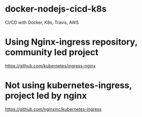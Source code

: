 # docker-nodejs-cicd-k8s
CI/CD with Docker, K8s, Travis, AWS

# Using Nginx-ingress repository, community led project
https://github.com/kubernetes/ingress-nginx

# Not using kubernetes-ingress, project led by nginx
https://github.com/nginxinc/kubernetes-ingress
